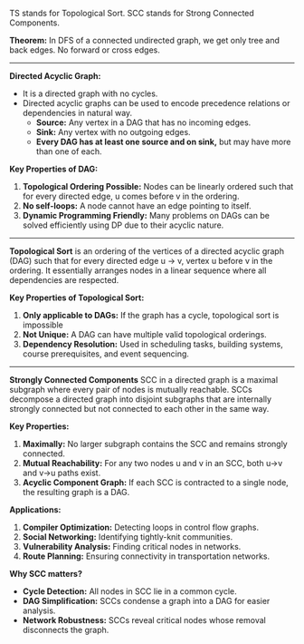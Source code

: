TS stands for Topological Sort.
SCC stands for Strong Connected Components.

**Theorem:** In DFS of a connected undirected graph, we get only tree and back edges. No forward or cross edges.

---
**Directed Acyclic Graph:**
- It is a directed graph with no cycles.
- Directed acyclic graphs can be used to encode precedence relations or dependencies in natural way.
	- **Source:** Any vertex in a DAG that has no incoming edges.
	- **Sink:** Any vertex with no outgoing edges.
	- **Every DAG has at least one source and on sink,** but may have more than one of each.

**Key Properties of DAG:**
1. **Topological Ordering Possible:** Nodes can be linearly ordered such that for every directed edge, u comes before v in the ordering.
2. **No self-loops:** A node cannot have an edge pointing to itself.
3. **Dynamic Programming Friendly:** Many problems on DAGs can be solved efficiently using DP due to their acyclic nature.
---
**Topological Sort** is an ordering of the vertices of a directed  acyclic graph (DAG) such that for every directed edge u -> v, vertex u before v in the ordering. It essentially arranges nodes in a linear sequence where all dependencies are respected.

**Key Properties of Topological Sort:**
1. **Only applicable to DAGs:** If the graph has a cycle, topological sort is impossible
2. **Not Unique:** A DAG can have multiple valid topological orderings.
3. **Dependency Resolution:** Used in scheduling tasks, building systems, course prerequisites, and event sequencing.
---
**Strongly Connected Components**
SCC in a directed graph is a maximal subgraph where every pair of nodes is mutually reachable. SCCs decompose a directed graph into disjoint subgraphs that are internally strongly connected but not connected to each other in the same way.

**Key Properties:**
1. **Maximally:** No larger subgraph contains the SCC and remains strongly connected.
2. **Mutual Reachability:** For any two nodes u and v in an SCC, both u->v and v->u paths exist.
3. **Acyclic Component Graph:** If each SCC is contracted to a single node, the resulting graph is a DAG.

**Applications:**
1. **Compiler Optimization:** Detecting loops in control flow graphs.
2. **Social Networking:** Identifying tightly-knit communities.
3. **Vulnerability Analysis:** Finding critical nodes in networks.
4. **Route Planning:** Ensuring connectivity in transportation networks.

**Why SCC matters?**
- **Cycle Detection:** All nodes in SCC lie in a common cycle.
- **DAG Simplification:** SCCs condense a graph into a DAG for easier analysis.
- **Network Robustness:** SCCs reveal critical nodes whose removal disconnects the graph.